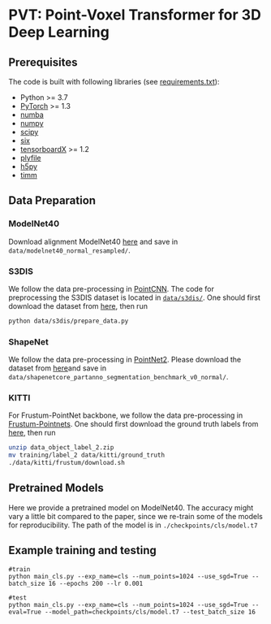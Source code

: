 # PVT: Point-Voxel Transformer for 3D Deep Learning
## Prerequisites

The code is built with following libraries (see [requirements.txt](requirements.txt)):
- Python >= 3.7
- [PyTorch](https://github.com/pytorch/pytorch) >= 1.3
- [numba](https://github.com/numba/numba)
- [numpy](https://github.com/numpy/numpy)
- [scipy](https://github.com/scipy/scipy)
- [six](https://github.com/benjaminp/six)
- [tensorboardX](https://github.com/lanpa/tensorboardX) >= 1.2
- [plyfile](https://github.com/dranjan/python-plyfile)
- [h5py](https://github.com/h5py/h5py)
- [timm](https://github.com/rwightman/pytorch-image-models/tree/master/timm)

## Data Preparation

### ModelNet40

Download alignment ModelNet40 [here](https://shapenet.cs.stanford.edu/media/modelnet40_ply_hdf5_2048.zip) and save in `data/modelnet40_normal_resampled/`. 

### S3DIS

We follow the data pre-processing in [PointCNN](https://github.com/yangyanli/PointCNN).
The code for preprocessing the S3DIS dataset is located in [`data/s3dis/`](data/s3dis/prepare_data.py).
One should first download the dataset from [here](http://buildingparser.stanford.edu/dataset.html), then run 

```bash
python data/s3dis/prepare_data.py
```

### ShapeNet

We follow the data pre-processing in [PointNet2](https://github.com/charlesq34/pointnet2). Please download the dataset from [here](https://shapenet.cs.stanford.edu/media/shapenetcore_partanno_segmentation_benchmark_v0_normal.zip)and save in `data/shapenetcore_partanno_segmentation_benchmark_v0_normal/`. 

### KITTI

For Frustum-PointNet backbone, we follow the data pre-processing in [Frustum-Pointnets](https://github.com/charlesq34/frustum-pointnets).
One should first download the ground truth labels from [here](http://www.cvlibs.net/download.php?file=data_object_label_2.zip), then run
```bash
unzip data_object_label_2.zip
mv training/label_2 data/kitti/ground_truth
./data/kitti/frustum/download.sh
```

## Pretrained Models

Here we provide a pretrained model on ModelNet40. The accuracy might vary a little bit compared to the paper, since we re-train some of the models for reproducibility.
The path of the model is in `./checkpoints/cls/model.t7`

## Example training and testing


```
#train
python main_cls.py --exp_name=cls --num_points=1024 --use_sgd=True --batch_size 16 --epochs 200 --lr 0.001

#test
python main_cls.py --exp_name=cls --num_points=1024 --use_sgd=True --eval=True --model_path=checkpoints/cls/model.t7 --test_batch_size 16

```
